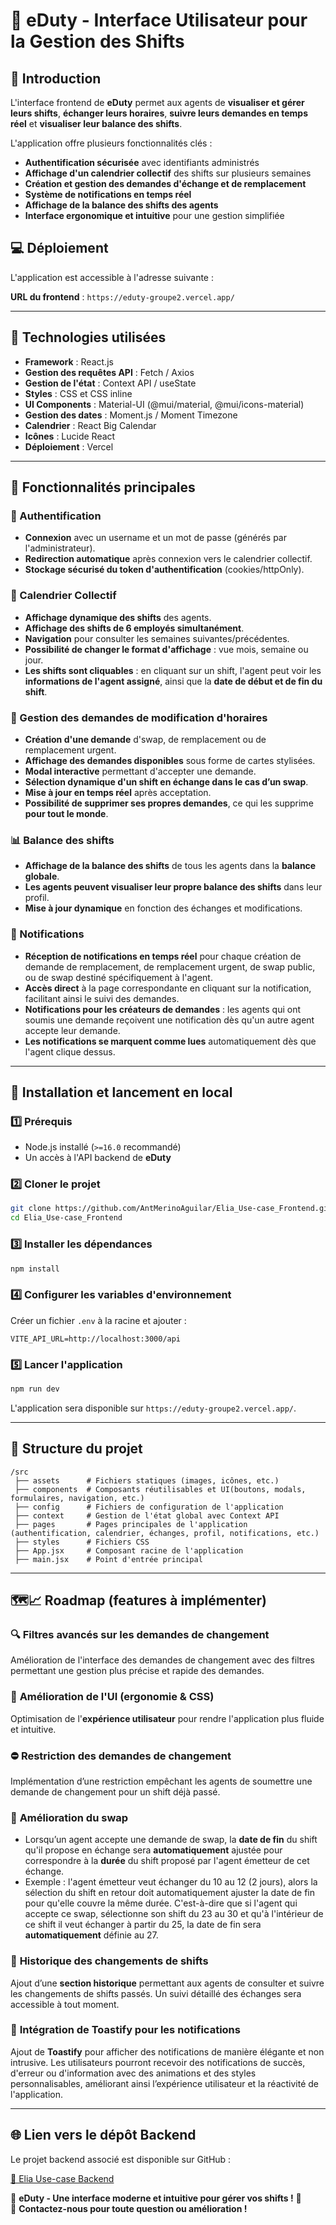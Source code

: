 # 🚀 eDuty - Interface Utilisateur pour la Gestion des Shifts

## 📌 Introduction

L'interface frontend de **eDuty** permet aux agents de **visualiser et gérer leurs shifts**, **échanger leurs horaires**, **suivre leurs demandes en temps réel** et **visualiser leur balance des shifts**.

L'application offre plusieurs fonctionnalités clés :

- **Authentification sécurisée** avec identifiants administrés
- **Affichage d'un calendrier collectif** des shifts sur plusieurs semaines
- **Création et gestion des demandes d'échange et de remplacement**
- **Système de notifications en temps réel**
- **Affichage de la balance des shifts des agents**
- **Interface ergonomique et intuitive** pour une gestion simplifiée

## 💻 Déploiement

L'application est accessible à l'adresse suivante :

**URL du frontend** : `https://eduty-groupe2.vercel.app/`

---

## 📌 Technologies utilisées

- **Framework** : React.js
- **Gestion des requêtes API** : Fetch / Axios
- **Gestion de l'état** : Context API / useState
- **Styles** : CSS et CSS inline
- **UI Components** : Material-UI (@mui/material, @mui/icons-material)
- **Gestion des dates** : Moment.js / Moment Timezone
- **Calendrier** : React Big Calendar
- **Icônes** : Lucide React
- **Déploiement** : Vercel

---

## 📌 Fonctionnalités principales

### 🔑 Authentification

- **Connexion** avec un username et un mot de passe (générés par l'administrateur).
- **Redirection automatique** après connexion vers le calendrier collectif.
- **Stockage sécurisé du token d'authentification** (cookies/httpOnly).

### 📅 Calendrier Collectif

- **Affichage dynamique des shifts** des agents.
- **Affichage des shifts de 6 employés simultanément**.
- **Navigation** pour consulter les semaines suivantes/précédentes.
- **Possibilité de changer le format d'affichage** : vue mois, semaine ou jour.
- **Les shifts sont cliquables** : en cliquant sur un shift, l'agent peut voir les **informations de l'agent assigné**, ainsi que la **date de début et de fin du shift**.

### 🔄 Gestion des demandes de modification d'horaires

- **Création d'une demande** d'swap, de remplacement ou de remplacement urgent.
- **Affichage des demandes disponibles** sous forme de cartes stylisées.
- **Modal interactive** permettant d'accepter une demande.
- **Sélection dynamique d'un shift en échange dans le cas d’un swap**.
- **Mise à jour en temps réel** après acceptation.
- **Possibilité de supprimer ses propres demandes**, ce qui les supprime **pour tout le monde**.

### 📊 Balance des shifts

- **Affichage de la balance des shifts** de tous les agents dans la **balance globale**.
- **Les agents peuvent visualiser leur propre balance des shifts** dans leur profil.
- **Mise à jour dynamique** en fonction des échanges et modifications.

### 🔔 Notifications

- **Réception de notifications en temps réel** pour chaque création de demande de remplacement, de remplacement urgent, de swap public, ou de swap destiné spécifiquement à l'agent.
- **Accès direct** à la page correspondante en cliquant sur la notification, facilitant ainsi le suivi des demandes.
- **Notifications pour les créateurs de demandes** : les agents qui ont soumis une demande reçoivent une notification dès qu'un autre agent accepte leur demande.
- **Les notifications se marquent comme lues** automatiquement dès que l'agent clique dessus.

---

## 📌 Installation et lancement en local

### 1️⃣ Prérequis

- Node.js installé (`>=16.0` recommandé)
- Un accès à l'API backend de **eDuty**

### 2️⃣ Cloner le projet

```sh
git clone https://github.com/AntMerinoAguilar/Elia_Use-case_Frontend.git
cd Elia_Use-case_Frontend
```

### 3️⃣ Installer les dépendances

```sh
npm install
```

### 4️⃣ Configurer les variables d'environnement

Créer un fichier `.env` à la racine et ajouter :

```env
VITE_API_URL=http://localhost:3000/api
```

### 5️⃣ Lancer l'application

```sh
npm run dev
```

L'application sera disponible sur `https://eduty-groupe2.vercel.app/`.

---

## 📌 Structure du projet

```
/src
 ├── assets      # Fichiers statiques (images, icônes, etc.)
 ├── components  # Composants réutilisables et UI(boutons, modals, formulaires, navigation, etc.)
 ├── config      # Fichiers de configuration de l'application
 ├── context     # Gestion de l'état global avec Context API
 ├── pages       # Pages principales de l'application (authentification, calendrier, échanges, profil, notifications, etc.)
 ├── styles      # Fichiers CSS
 ├── App.jsx     # Composant racine de l'application
 ├── main.jsx    # Point d'entrée principal
```

---

## 🗺️📈 Roadmap (features à implémenter)

### 🔍 **Filtres avancés sur les demandes de changement**
Amélioration de l'interface des demandes de changement avec des filtres permettant une gestion plus précise et rapide des demandes.

### 🎨 **Amélioration de l'UI (ergonomie & CSS)**  
Optimisation de l'**expérience utilisateur** pour rendre l'application plus fluide et intuitive.

### ⛔ **Restriction des demandes de changement**   
Implémentation d’une restriction empêchant les agents de soumettre une demande de changement pour un shift déjà passé.

### 🔄 **Amélioration du swap**   
- Lorsqu’un agent accepte une demande de swap, la **date de fin** du shift qu'il propose en échange sera **automatiquement** ajustée pour correspondre à la **durée** du shift proposé par l'agent émetteur de cet échange.  
- Exemple : l'agent émetteur veut échanger du 10 au 12 (2 jours), alors la sélection du shift en retour doit automatiquement ajuster la date de fin pour qu'elle couvre la même durée. C'est-à-dire que si l'agent qui accepte ce swap, sélectionne son shift du 23 au 30 et qu'à l'intérieur de ce shift il veut échanger à partir du 25, la date de fin sera **automatiquement** définie au 27.

### 📜 **Historique des changements de shifts**   
Ajout d’une **section historique** permettant aux agents de consulter et suivre les changements de shifts passés. Un suivi détaillé des échanges sera accessible à tout moment.

### 📲 **Intégration de Toastify pour les notifications**   
Ajout de **Toastify** pour afficher des notifications de manière élégante et non intrusive. Les utilisateurs pourront recevoir des notifications de succès, d'erreur ou d'information avec des animations et des styles personnalisables, améliorant ainsi l’expérience utilisateur et la réactivité de l'application.

---

## 🌐 Lien vers le dépôt Backend

Le projet backend associé est disponible sur GitHub :

[🔗 Elia Use-case Backend](https://github.com/AntMerinoAguilar/Elia_Use-case_Backend)

🌟 **eDuty - Une interface moderne et intuitive pour gérer vos shifts !** 🚀\
📧 **Contactez-nous pour toute question ou amélioration !**
